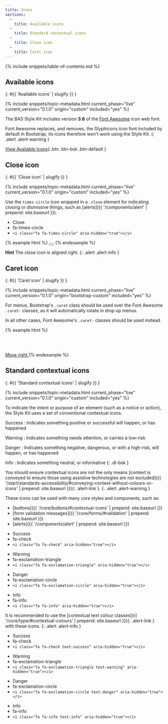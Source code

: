 ```yaml
---
title: Icons
sections:
  -
    title: Available icons
  -
    title: Standard contextual icons
  -
    title: Close icon
  -
    title: Caret icon
---
```


{% include snippets/table-of-contents.md %}

## Available icons
{: #{{ 'Available icons' | slugify }} }

{% include snippets/topic-metadata.html current_phase="live" current_version="0.1.0" origin="custom" included="yes" %}

The BAS Style Kit includes version **3.6** of the [Font Awesome](http://fontawesome.io) icon web font.

Font Awesome replaces, and removes, the Glyphicons icon font included by default in Bootstrap, its icons therefore
won't work using the Style Kit.
{: .alert .alert-warning }

[View Available Icons](http://fontawesome.io/icons/){:.btn .btn-bsk .btn-default }

## Close icon
{: #{{ 'Close icon' | slugify }} }

{% include snippets/topic-metadata.html current_phase="live" current_version="0.1.0" origin="custom" included="yes" %}

Use the `times-circle` icon wrapped in a `.close` element for indicating closing or dismissive things, such as
[alerts]({{ '/components/alert' | prepend: site.baseurl }}).

<div class="bsk-docs-icons-wrapper">
  <div class="row">
    <div class="col-md-3">
      <div class="bsk-docs-icon"><i class="fa fa-4x fa-fw fa-times-circle" aria-hidden="true"></i></div>
      <ul class="list-unstyled text-center bsk-docs-icons-details">
        <li>Close</li>
        <li class="bsk-docs-icon-reference">fa-times-circle</li>
        <li><code>&lt;i class="fa fa-times-circle" aria-hidden="true"&gt;&lt;/i&gt;</code></li>
      </ul>
    </div>
  </div>
</div>

{% example html %}
<button type="button" class="close" aria-label="Close"><i class="fa fa-times-circle" aria-hidden="true"></i></button>
{% endexample %}

**Hint** The close icon is aligned right.
{: .alert .alert-info }

## Caret icon
{: #{{ 'Caret icon' | slugify }} }

{% include snippets/topic-metadata.html current_phase="live" current_version="0.1.0" origin="bootstrap-custom" included="yes" %}

For menus, Bootstrap's `.caret` class should be used over the Font Awesome `.caret-` classes, as it will automatically
rotate in drop up menus.

In all other cases, Font Awesome's `.caret-` classes should be used instead.

{% example html %}
<span class="caret"></span>

<br /><br />

<a href="#">Move right <i class="fa fa-caret-right" aria-hidden="true"></i></a>
{% endexample %}

## Standard contextual icons
{: #{{ 'Standard contextual icons' | slugify }} }

{% include snippets/topic-metadata.html current_phase="live" current_version="0.1.0" origin="custom" included="yes" %}

To indicate the intent or purpose of an element (such as a notice or action), the Style Kit uses a set of conventional
contextual icons.

Success
: Indicates something positive or successful will happen, or has happened

Warning
: Indicates something needs attention, or carries a low-risk

Danger
: Indicates something negative, dangerous, or with a high-risk, will happen, or has happened

Info
: Indicates something neutral, or informative
{: .dl-bsk }

You should ensure contextual icons are not the only means
 [context is conveyed to ensure those using assistive technologies are not excluded]({{ '/start/standards-accessibility/#conveying-context-without-colours-or-icons' | prepend: site.baseurl }}){: .alert-link }.
{: .alert .alert-warning }

These icons can be used with many core styles and components, such as:

* [buttons]({{ '/core/buttons/#contextual-icons' | prepend: site.baseurl }})
* [form validation messages]({{ '/core/forms/#validation' | prepend: site.baseurl }})
* [alerts]({{ '/components/alert' | prepend: site.baseurl }})

<div class="bsk-docs-icons-wrapper">
  <div class="row">
    <div class="col-md-3">
      <div class="bsk-docs-icon"><i class="fa fa-4x fa-fw fa-check" aria-hidden="true"></i></div>
      <ul class="list-unstyled text-center bsk-docs-icons-details">
        <li>Success</li>
        <li class="bsk-docs-icon-reference">fa-check</li>
        <li><code>&lt;i class="fa fa-check" aria-hidden="true"&gt;&lt;/i&gt;</code></li>
      </ul>
    </div>
    <div class="col-md-3">
      <div class="bsk-docs-icon"><i class="fa fa-4x fa-fw fa-exclamation-triangle" aria-hidden="true"></i></div>
      <ul class="list-unstyled text-center bsk-docs-icons-details">
        <li>Warning</li>
        <li class="bsk-docs-icon-reference">fa-exclamation-triangle</li>
        <li><code>&lt;i class="fa fa-exclamation-triangle" aria-hidden="true"&gt;&lt;/i&gt;</code></li>
      </ul>
    </div>
    <div class="col-md-3">
      <div class="bsk-docs-icon"><i class="fa fa-4x fa-fw fa-exclamation-circle" aria-hidden="true"></i></div>
      <ul class="list-unstyled text-center bsk-docs-icons-details">
        <li>Danger</li>
        <li class="bsk-docs-icon-reference">fa-exclamation-circle</li>
        <li><code>&lt;i class="fa fa-exclamation-circle" aria-hidden="true"&gt;&lt;/i&gt;</code></li>
      </ul>
    </div>
    <div class="col-md-3">
      <div class="bsk-docs-icon"><i class="fa fa-4x fa-fw fa-info" aria-hidden="true"></i></div>
      <ul class="list-unstyled text-center bsk-docs-icons-details">
        <li>Info</li>
        <li class="bsk-docs-icon-reference">fa-info</li>
        <li><code>&lt;i class="fa fa-info" aria-hidden="true"&gt;&lt;/i&gt;</code></li>
      </ul>
    </div>
  </div>
</div>

It is recommended to use the
[contextual text colour classes]({{ '/core/type/#contextual-colours' | prepend: site.baseurl }}){: .alert-link } with
these icons.
{: .alert .alert-info }

<div class="bsk-docs-icons-wrapper">
  <div class="row">
    <div class="col-md-3">
      <div class="bsk-docs-icon"><i class="fa fa-4x fa-fw fa-check text-success"
      aria-hidden="true"></i></div>
      <ul class="list-unstyled text-center bsk-docs-icons-details">
        <li>Success</li>
        <li class="bsk-docs-icon-reference">fa-check</li>
        <li><code>&lt;i class="fa fa-check text-success" aria-hidden="true"&gt;&lt;/i&gt;</code></li>
      </ul>
    </div>
    <div class="col-md-3">
      <div class="bsk-docs-icon"><i class="fa fa-4x fa-fw fa-exclamation-triangle text-warning"
      aria-hidden="true"></i></div>
      <ul class="list-unstyled text-center bsk-docs-icons-details">
        <li>Warning</li>
        <li class="bsk-docs-icon-reference">fa-exclamation-triangle</li>
        <li><code>&lt;i class="fa fa-exclamation-triangle text-warning" aria-hidden="true"&gt;&lt;/i&gt;</code></li>
      </ul>
    </div>
    <div class="col-md-3">
      <div class="bsk-docs-icon"><i class="fa fa-4x fa-fw fa-exclamation-circle text-danger"
      aria-hidden="true"></i></div>
      <ul class="list-unstyled text-center bsk-docs-icons-details">
        <li>Danger</li>
        <li class="bsk-docs-icon-reference">fa-exclamation-circle</li>
        <li><code>&lt;i class="fa fa-exclamation-circle text-danger" aria-hidden="true"&gt;&lt;/i&gt;</code></li>
      </ul>
    </div>
    <div class="col-md-3">
      <div class="bsk-docs-icon"><i class="fa fa-4x fa-fw fa-info text-info"
      aria-hidden="true"></i></div>
      <ul class="list-unstyled text-center bsk-docs-icons-details">
        <li>Info</li>
        <li class="bsk-docs-icon-reference">fa-info</li>
        <li><code>&lt;i class="fa fa-info text-info" aria-hidden="true"&gt;&lt;/i&gt;</code></li>
      </ul>
    </div>
  </div>
</div>

